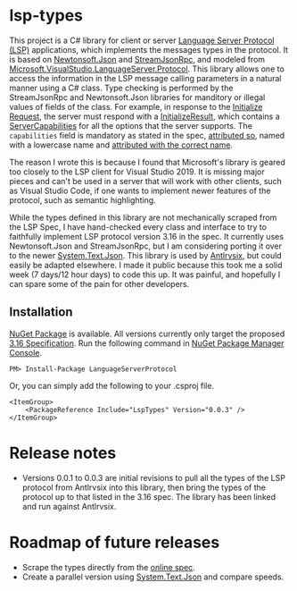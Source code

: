 # lsp-types
This project is a C# library for
client or server [Language Server Protocol (LSP)](https://langserver.org/)
applications, which implements the messages types in the protocol.
It is based on [Newtonsoft.Json](https://www.nuget.org/packages/Newtonsoft.Json/)
and [StreamJsonRpc](https://www.nuget.org/packages/StreamJsonRpc/),
and modeled from [Microsoft.VisualStudio.LanguageServer.Protocol](https://www.nuget.org/packages/Microsoft.VisualStudio.LanguageServer.Protocol/).
This library allows one to access the information in the LSP message calling parameters
in a natural manner using a C# class. Type checking is performed by the StreamJsonRpc and
Newtonsoft.Json libraries for manditory or illegal values of fields of the class. For example,
in response to the [Initialize Request](https://microsoft.github.io/language-server-protocol/specifications/specification-3-16/#initialize),
the server must respond with a [InitializeResult](https://github.com/kaby76/AntlrVSIX/blob/b5d14e579247e05578065e4ad87f6dd97c63a6cd/Server/LanguageServerTarget.cs#L234),
which contains a [ServerCapabilities](https://github.com/kaby76/AntlrVSIX/blob/b5d14e579247e05578065e4ad87f6dd97c63a6cd/Server/LanguageServerTarget.cs#L153)
for all the options that the server supports. The `capabilities` field is mandatory as
stated in the spec, [attributed so](https://github.com/kaby76/lsp-types/blob/92432dad9f0ba6f21b71d2f75c5d4f12a08d33dd/Protocol/InitializeResult.cs#L15),
named with a lowercase name and [attributed with the correct name](https://github.com/kaby76/lsp-types/blob/92432dad9f0ba6f21b71d2f75c5d4f12a08d33dd/Protocol/InitializeResult.cs#L14).

The reason I wrote this is because
I found that Microsoft's library is geared too closely to the
LSP client for Visual Studio 2019. It is missing major pieces and 
can't be used in a server that will work with other clients,
such as Visual Studio Code, if one wants to
implement newer features of the protocol,
such as semantic highlighting.

While the types defined
in this library are not mechanically
scraped from the LSP Spec, I have
hand-checked every class and interface to try
to faithfully implement LSP protocol version 3.16 in the spec.
It currently uses Newtonsoft.Json
and StreamJsonRpc, but I am considering porting it over to the newer
[System.Text.Json](https://www.nuget.org/packages/System.Text.Json/).
This library is used by [Antlrvsix](https://github.com/kaby76/AntlrVSIX),
but could easily be
adapted elsewhere. I made it public because this took me a solid week
(7 days/12 hour days) to code this up. It was painful, and hopefully
I can spare some of the pain for other developers.

## Installation

[NuGet Package](https://www.nuget.org/packages/LspTypes/) is available.
All versions currently only target the proposed [3.16 Specification](https://microsoft.github.io/language-server-protocol/specifications/specification-3-16/).
Run the following command in [NuGet Package Manager Console](https://docs.microsoft.com/nuget/tools/package-manager-console).

```
PM> Install-Package LanguageServerProtocol
```

Or, you can simply add the following to your .csproj file.

	<ItemGroup>
		<PackageReference Include="LspTypes" Version="0.0.3" />
	</ItemGroup>

# Release notes

* Versions 0.0.1 to 0.0.3 are initial revisions to pull all the types of the LSP protocol from Antlrvsix
into this library, then bring the types of the protocol up to that listed in the 3.16 spec. The library
has been linked and run against Antlrvsix.

# Roadmap of future releases

* Scrape the types directly from the [online spec](https://microsoft.github.io/language-server-protocol/specifications/specification-current/).
* Create a parallel version using [System.Text.Json](https://www.nuget.org/packages/System.Text.Json/) and compare speeds.
 
